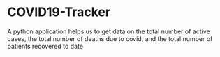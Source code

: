 # COVID19-Tracker
A python application helps us to get data on the total number of active cases, the total number of deaths due to covid, and the total number of patients recovered to date
